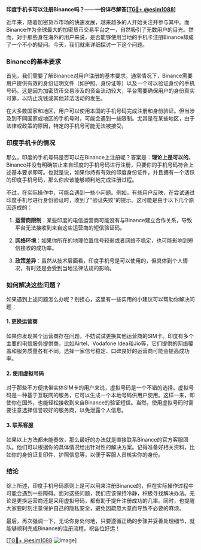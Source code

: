 **印度手机卡可以注册Binance吗？——一份详尽解答[[TG💪+ @esim1088](https://t.me/s/esim1088)]**

近年来，随着加密货币市场的快速发展，越来越多的人开始关注并参与其中。而Binance作为全球最大的加密货币交易平台之一，自然吸引了无数用户的目光。然而，对于那些身在海外的用户来说，是否能够使用当地的手机卡注册Binance却成了一个不小的疑问。今天，我们就来详细探讨一下这个问题。

### Binance的基本要求

首先，我们需要了解Binance对用户注册的基本要求。通常情况下，Binance需要用户提供有效的身份证明文件（如护照、身份证等）以及一个可以验证身份的手机号码。这是因为加密货币交易涉及的资金流动较大，平台需要确保用户的身份真实可靠，以防止洗钱或其他非法活动的发生。

在大多数国家和地区，用户可以使用本国的手机号码完成注册和身份验证。但当涉及到不同国家或地区的手机号时，可能会遇到一些限制。尤其是在某些地区，由于法律或政策的原因，特定的手机号可能无法被接受。

### 印度手机卡的情况

那么，印度的手机号码是否可以在Binance上注册呢？答案是：**理论上是可以的**。Binance并没有明确禁止来自印度的手机号码进行注册，只要你的手机号码符合上述基本要求即可。也就是说，如果你持有有效的印度身份证件，并且拥有一个活跃的印度手机号码，那么你应该能够顺利地完成注册过程。

不过，在实际操作中，可能会遇到一些小问题。例如，有些用户反映，在尝试通过印度手机号进行身份验证时，收到了“验证失败”的提示。这可能是由于以下几个原因造成的：

1. **运营商限制**：某些印度的电信运营商可能没有与Binance建立合作关系，导致平台无法接收到来自这些运营商的短信验证码。
   
2. **网络环境**：如果你所在的地理位置信号较弱或者网络不稳定，也可能影响到短信接收的成功率。

3. **政策差异**：虽然从技术层面看，印度手机号是可以使用的，但具体到个人情况，有时还是会受到当地法律法规的影响。

### 如何解决这些问题？

如果遇到上述问题怎么办呢？别担心，这里有一些实用的小建议可以帮助你解决问题：

#### 1. 更换运营商
如果你发现某个运营商存在问题，不妨试试更换其他运营商的SIM卡。印度有多个主要的电信服务提供商，比如Airtel、Vodafone Idea和Jio等，它们提供的网络覆盖和服务质量各有不同。选择一家信号稳定、口碑良好的运营商可能会提高成功率。

#### 2. 使用虚拟号码
对于那些不方便携带实体SIM卡的用户来说，虚拟号码是一个不错的选择。虚拟号码是一种基于互联网的服务，它可以生成一个本地号码供用户使用。这样一来，即使你在国外，也能轻松接收到来自Binance的验证短信。当然，使用虚拟号码时需要注意选择信誉较好的服务商，以免泄露个人信息。

#### 3. 联系客服
如果以上方法都未能奏效，那么最好的办法就是直接联系Binance的官方客服团队。他们可以根据你的具体情况给出针对性的解决方案。记得准备好相关资料，比如你的身份证复印件、护照信息等，以便于客服人员核实你的身份。

### 结论

综上所述，印度手机号码原则上是可以用来注册Binance的，但在实际操作过程中可能会遇到一些障碍。面对这些问题，我们应该保持冷静，积极寻找解决办法。无论是更换运营商还是采用虚拟号码，都有助于提升注册成功的几率。同时，也提醒大家要时刻注意保护自己的隐私安全，避免因疏忽大意而导致不必要的麻烦。

最后，再次强调一下，无论你身处何地，只要遵循正确的步骤并妥善处理细节，就能够顺利完成Binance的注册流程。祝各位好运！

[[TG💪+ @esim1088](https://t.me/s/esim1088) ![Image](https://i.postimg.cc/4NQfJmqS/Snipaste-2025-05-13-00-14-12.png)]
